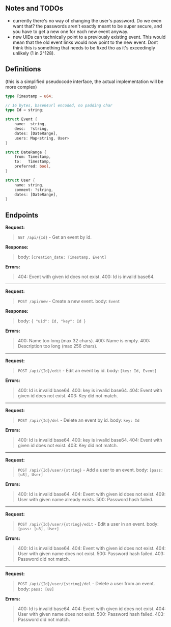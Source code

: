 ## Notes and TODOs
- currently there's no way of changing the user's password.
  Do we even want that? the passwords aren't exactly meant to be super secure, 
  and you have to get a new one for each new event anyway.
- new UIDs can technically point to a previously existing event.
  This would mean that the old event links would now point to the new event.
  Dont think this is something that needs to be fixed tho as it's exceedingly unlikely (1 in 2^128).

## Definitions
(this is a simplified pseudocode interface, the actual implementation will be more complex)

```rs
type Timestamp = u64;

// 16 bytes, base64url encoded, no padding char
type Id = string;

struct Event {
    name:  string,
    desc:  ?string,
    dates: [DateRange],
    users: Map<string, User>
}

struct DateRange {
    from: Timestamp,
    to:   Timestamp,
    preferred: bool,
}

struct User {
    name: string,
    comment: ?string,
    dates: [DateRange],
}
```

## Endpoints

**Request:**
> `GET /api/{Id}` - Get an event by id.

**Response:**
> body: `[creation_date: Timestamp, Event]`

**Errors:**
> 404: Event with given id does not exist.
> 400: Id is invalid base64.

---

**Request:**
> `POST /api/new` - Create a new event.
> body: `Event`

**Response:**
> body: `{ "uid": Id, "key": Id }`

**Errors:**
> 400: Name too long (max 32 chars).
> 400: Name is empty.
> 400: Description too long (max 256 chars).

---

**Request:**
> `POST /api/{Id}/edit` - Edit an event by id.
> body: `[key: Id, Event]`

**Errors:**
> 400: Id is invalid base64.
> 400: key is invalid base64.
> 404: Event with given id does not exist.
> 403: Key did not match.

---

**Request:**
> `POST /api/{Id}/del` - Delete an event by id.
> body: `key: Id`

**Errors:**
> 400: Id is invalid base64.
> 400: key is invalid base64.
> 404: Event with given id does not exist.
> 403: Key did not match.

---

**Request:**
> `POST /api/{Id}/user/{string}` - Add a user to an event.
> body: `[pass: [u8], User]`

**Errors:**
> 400: Id is invalid base64.
> 404: Event with given id does not exist.
> 409: User with given name already exists.
> 500: Password hash failed.

---

**Request:**
> `POST /api/{Id}/user/{string}/edit` - Edit a user in an event.
> body: `[pass: [u8], User]`

**Errors:**
> 400: Id is invalid base64.
> 404: Event with given id does not exist.
> 404: User with given name does not exist.
> 500: Password hash failed.
> 403: Password did not match.

---

**Request:**
> `POST /api/{Id}/user/{string}/del` - Delete a user from an event.
> body: `pass: [u8]`

**Errors:**
> 400: Id is invalid base64.
> 404: Event with given id does not exist.
> 404: User with given name does not exist.
> 500: Password hash failed.
> 403: Password did not match.
